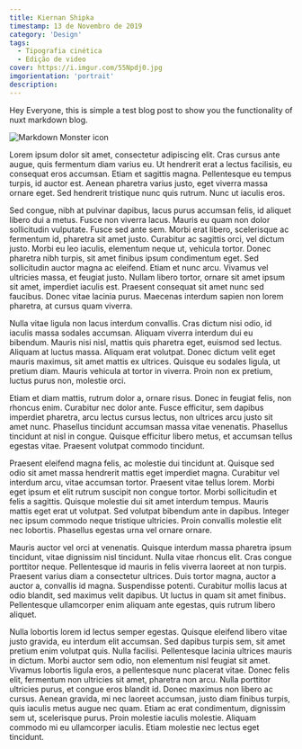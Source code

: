 ```yaml
---
title: Kiernan Shipka
timestamp: 13 de Novembro de 2019
category: 'Design'
tags:
  - Tipografia cinética
  - Edição de video
cover: https://i.imgur.com/55Npdj0.jpg
imgorientation: 'portrait'
description:
---
```


Hey Everyone, this is simple a test blog post to show you
the functionality of nuxt markdown blog.

<img src="https://i.imgur.com/55Npdj0.jpg"
     alt="Markdown Monster icon"
     class="img-fluid duotone-cyberpunk-v" />

Lorem ipsum dolor sit amet, consectetur adipiscing elit. Cras cursus ante augue, quis fermentum diam varius eu. Ut hendrerit erat a lectus facilisis, eu consequat eros accumsan. Etiam et sagittis magna. Pellentesque eu tempus turpis, id auctor est. Aenean pharetra varius justo, eget viverra massa ornare eget. Sed hendrerit tristique nunc quis rutrum. Nunc ut iaculis eros.

Sed congue, nibh at pulvinar dapibus, lacus purus accumsan felis, id aliquet libero dui a metus. Fusce non viverra lacus. Mauris eu quam non dolor sollicitudin vulputate. Fusce sed ante sem. Morbi erat libero, scelerisque ac fermentum id, pharetra sit amet justo. Curabitur ac sagittis orci, vel dictum justo. Morbi eu leo iaculis, elementum neque ut, vehicula tortor. Donec pharetra nibh turpis, sit amet finibus ipsum condimentum eget. Sed sollicitudin auctor magna ac eleifend. Etiam et nunc arcu. Vivamus vel ultricies massa, et feugiat justo. Nullam libero tortor, ornare sit amet ipsum sit amet, imperdiet iaculis est. Praesent consequat sit amet nunc sed faucibus. Donec vitae lacinia purus. Maecenas interdum sapien non lorem pharetra, at cursus quam viverra.

Nulla vitae ligula non lacus interdum convallis. Cras dictum nisi odio, id iaculis massa sodales accumsan. Aliquam viverra interdum dui eu bibendum. Mauris nisi nisl, mattis quis pharetra eget, euismod sed lectus. Aliquam at luctus massa. Aliquam erat volutpat. Donec dictum velit eget mauris maximus, sit amet mattis ex ultrices. Quisque eu sodales ligula, ut pretium diam. Mauris vehicula at tortor in viverra. Proin non ex pretium, luctus purus non, molestie orci.

Etiam et diam mattis, rutrum dolor a, ornare risus. Donec in feugiat felis, non rhoncus enim. Curabitur nec dolor ante. Fusce efficitur, sem dapibus imperdiet pharetra, arcu lectus cursus lectus, non ultrices arcu justo sit amet nunc. Phasellus tincidunt accumsan massa vitae venenatis. Phasellus tincidunt at nisl in congue. Quisque efficitur libero metus, et accumsan tellus egestas vitae. Praesent volutpat commodo tincidunt.

Praesent eleifend magna felis, ac molestie dui tincidunt at. Quisque sed odio sit amet massa hendrerit mattis eget imperdiet magna. Curabitur vel interdum arcu, vitae accumsan tortor. Praesent vitae tellus lorem. Morbi eget ipsum et elit rutrum suscipit non congue tortor. Morbi sollicitudin et felis a sagittis. Quisque molestie dui sit amet interdum tempus. Mauris mattis eget erat ut volutpat. Sed volutpat bibendum ante in dapibus. Integer nec ipsum commodo neque tristique ultricies. Proin convallis molestie elit nec lobortis. Phasellus egestas urna vel ornare ornare.

Mauris auctor vel orci at venenatis. Quisque interdum massa pharetra ipsum tincidunt, vitae dignissim nisl tincidunt. Nulla vitae rhoncus elit. Cras congue porttitor neque. Pellentesque id mauris in felis viverra laoreet at non turpis. Praesent varius diam a consectetur ultrices. Duis tortor magna, auctor a auctor a, convallis id magna. Suspendisse potenti. Curabitur mollis lacus at odio blandit, sed maximus velit dapibus. Ut luctus in quam sit amet finibus. Pellentesque ullamcorper enim aliquam ante egestas, quis rutrum libero aliquet.

Nulla lobortis lorem id lectus semper egestas. Quisque eleifend libero vitae justo gravida, eu interdum elit accumsan. Sed dapibus turpis sem, sit amet pretium enim volutpat quis. Nulla facilisi. Pellentesque lacinia ultrices mauris in dictum. Morbi auctor sem odio, non elementum nisl feugiat sit amet. Vivamus lobortis ligula eros, a pellentesque nunc placerat vitae. Donec felis elit, fermentum non ultricies sit amet, pharetra non arcu. Nulla porttitor ultricies purus, et congue eros blandit id. Donec maximus non libero ac cursus. Aenean gravida, mi nec laoreet accumsan, justo diam finibus turpis, quis iaculis metus augue nec quam. Etiam ac erat condimentum, dignissim sem ut, scelerisque purus. Proin molestie iaculis molestie. Aliquam commodo mi eu ullamcorper iaculis. Etiam molestie nec lectus eget tincidunt.
